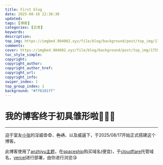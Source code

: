 ```yaml
---
title: First blog
date: 2025-08-16 22:36:30
updated:
tags: [博客]
categories: [日常]
keywords: 
description:
top_img: https://imgbed.904002.xyz/file/blog/background/post/top_img/1755703950223_烟花.jpg
comments:
cover: https://imgbed.904002.xyz/file/blog/background/post/top_img/1755703950223_烟花.jpg
toc_style_simple:
copyright:
copyright_author:
copyright_author_href:
copyright_url:
copyright_info:
swiper_index: 1
top_group_index: 1
background: "#ff8181ff"
---
```

# 我的博客终于初具雏形啦🎇🎇🎇

------

迫于室友[小张](https://hub.xiaozhangya.xin/about/)的淫威😨😨、~~色诱~~、以及威逼下，于2025/08/17开始正式搭建这个博客。

此博客使用了[anzhiyu主题](https://docs.anheyu.com/)，在[spaceship](https://www.spaceship.com/zh/domains/)购买域名(便宜)，于[cloudflare](https://dash.cloudflare.com/)托管域名，[vercel](https://vercel.com/)进行部署，由你进行浏览😘
